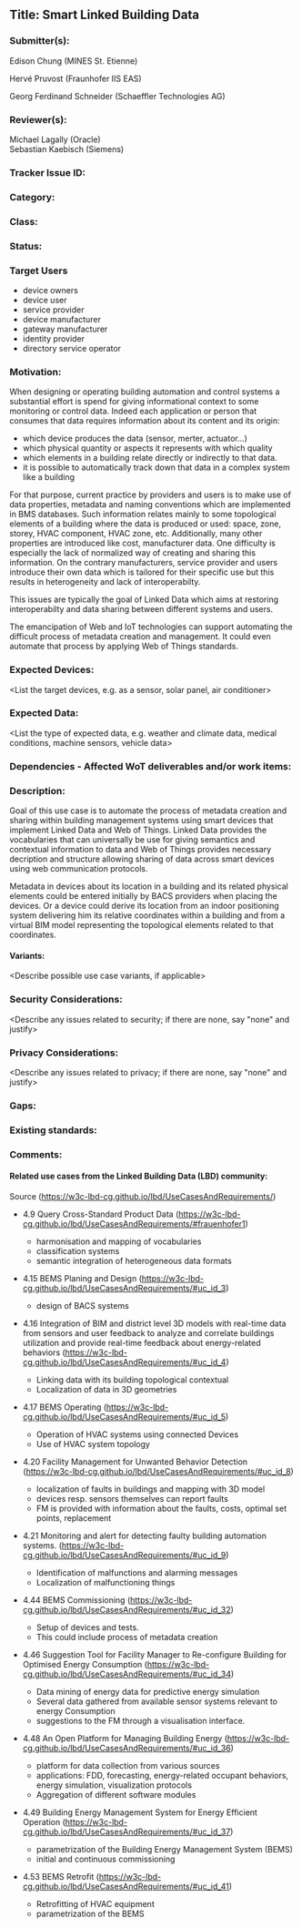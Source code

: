 ## Title: Smart Linked Building Data

### Submitter(s):

Edison Chung (MINES St. Etienne)

Hervé Pruvost (Fraunhofer IIS EAS)

Georg Ferdinand Schneider (Schaeffler Technologies AG)

### Reviewer(s):

Michael Lagally (Oracle)  
Sebastian Kaebisch (Siemens)  

### Tracker Issue ID:

<please leave blank>

### Category:

<please leave blank>

### Class:

<please leave blank>

### Status:

<please leave blank>

### Target Users

- device owners
- device user
- service provider
- device manufacturer
- gateway manufacturer
- identity provider
- directory service operator

### Motivation:

When designing or operating building automation and control systems a substantial effort is spend for giving informational context to some monitoring or control data. Indeed each application or person that consumes that data requires information about its content and its origin:
- which device produces the data (sensor, merter, actuator...)
- which physical quantity or aspects it represents with which quality
- which elements in a building relate directly or indirectly to that data.
- it is possible to automatically track down that data in a complex system like a building

For that purpose, current practice by providers and users is to make use of data properties, metadata and naming conventions which are implemented in BMS databases.
Such information relates mainly to some topological elements of a building where the data is produced or used: space, zone, storey, HVAC component, HVAC zone, etc. Additionally, many other properties are introduced like cost, manufacturer data. One difficulty is especially the lack of normalized way of creating and sharing this information. On the contrary manufacturers, service provider and users introduce their own data which is tailored for their specific use but this results in heterogeneity and lack of interoperabilty.   

This issues are typically the goal of Linked Data which aims at restoring interoperabilty and data sharing between different systems and users.

The emancipation of Web and IoT technologies can support automating the difficult process of metadata creation and management. It could even automate that process by applying Web of Things standards.

### Expected Devices:

<List the target devices, e.g. as a sensor, solar panel, air conditioner>

### Expected Data:

<List the type of expected data, e.g. weather and climate data, medical conditions, machine sensors, vehicle data>

### Dependencies - Affected WoT deliverables and/or work items:

<List the affected WoT deliverables that have to be changed to enable this use case>

### Description:

Goal of this use case is to automate the process of metadata creation and sharing within building management systems using smart devices that implement Linked Data and Web of Things. Linked Data provides the vocabularies that can universally be use for giving semantics and contextual information to data and Web of Things provides necessary decription and structure allowing sharing of data across smart devices using web communication protocols.

Metadata in devices about its location in a building and its related physical elements could be entered initially by BACS providers when placing the devices. Or a device could derive its location from an indoor positioning system delivering him its relative coordinates within a building and from a virtual BIM model representing the topological elements related to that coordinates.

#### Variants:

<Describe possible use case variants, if applicable>

### Security Considerations:

<Describe any issues related to security; if there are none, say "none" and justify>

### Privacy Considerations:

<Describe any issues related to privacy; if there are none, say "none" and justify>

### Gaps:

<Describe any gaps that are not addressed in the current WoT standards and building blocks>

### Existing standards:

<Provide links to relevant standards that are relevant for this use case>

### Comments:

#### Related use cases from the Linked Building Data (LBD) community:  
Source (<https://w3c-lbd-cg.github.io/lbd/UseCasesAndRequirements/>)

- 4.9 Query Cross-Standard Product Data (https://w3c-lbd-cg.github.io/lbd/UseCasesAndRequirements/#frauenhofer1)
  - harmonisation and mapping of vocabularies
  - classification systems
  - semantic integration of heterogeneous data formats


- 4.15 BEMS Planing and Design (https://w3c-lbd-cg.github.io/lbd/UseCasesAndRequirements/#uc_id_3)
  - design of BACS systems


- 4.16 Integration of BIM and district level 3D models with real-time data from sensors and user feedback to analyze and correlate buildings utilization and provide real-time feedback about energy-related behaviors (https://w3c-lbd-cg.github.io/lbd/UseCasesAndRequirements/#uc_id_4)
  - Linking data with its building topological contextual
  - Localization of data in 3D geometries


- 4.17 BEMS Operating (https://w3c-lbd-cg.github.io/lbd/UseCasesAndRequirements/#uc_id_5)
  - Operation of HVAC systems using connected Devices
  - Use of HVAC system topology


- 4.20 Facility Management for Unwanted Behavior Detection (https://w3c-lbd-cg.github.io/lbd/UseCasesAndRequirements/#uc_id_8)
  - localization of faults in buildings and mapping with 3D model
  - devices resp. sensors themselves can report faults
  - FM is provided with information about the faults, costs, optimal set points, replacement


- 4.21 Monitoring and alert for detecting faulty building automation systems. (https://w3c-lbd-cg.github.io/lbd/UseCasesAndRequirements/#uc_id_9)
  - Identification of malfunctions and alarming messages
  - Localization of malfunctioning things


- 4.44 BEMS Commissioning (https://w3c-lbd-cg.github.io/lbd/UseCasesAndRequirements/#uc_id_32)
  - Setup of devices and tests.
  - This could include process of metadata creation


- 4.46 Suggestion Tool for Facility Manager to Re-configure Building for Optimised Energy Consumption (https://w3c-lbd-cg.github.io/lbd/UseCasesAndRequirements/#uc_id_34)
  - Data mining of energy data for predictive energy simulation
  - Several data gathered from available sensor systems relevant to energy Consumption
  - suggestions to the FM through a visualisation interface.


- 4.48 An Open Platform for Managing Building Energy (https://w3c-lbd-cg.github.io/lbd/UseCasesAndRequirements/#uc_id_36)
  - platform for data collection from various sources
  - applications: FDD, forecasting, energy-related occupant behaviors, energy simulation, visualization protocols
  - Aggregation of different software modules


- 4.49 Building Energy Management System for Energy Efficient Operation (https://w3c-lbd-cg.github.io/lbd/UseCasesAndRequirements/#uc_id_37)
  - parametrization of the Building Energy Management System (BEMS)
  - initial and continuous commissioning


- 4.53 BEMS Retrofit (https://w3c-lbd-cg.github.io/lbd/UseCasesAndRequirements/#uc_id_41)
  - Retrofitting of HVAC equipment
  - parametrization of the BEMS
